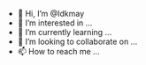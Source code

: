 - 👋 Hi, I’m @Idkmay
- 👀 I’m interested in ...
- 🌱 I’m currently learning ...
- 💞️ I’m looking to collaborate on ...
- 📫 How to reach me ...

<!---
Idkmay/Idkmay is a ✨ special ✨ repository because its `README.md` (this file) appears on your GitHub profile.
You can click the Preview link to take a look at your changes.
--->
